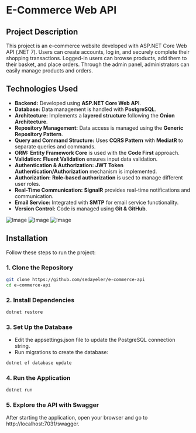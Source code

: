 # E-Commerce Web API

## Project Description
This project is an e-commerce website developed with ASP.NET Core Web API (.NET 7). Users can create accounts, log in, and securely complete their shopping transactions. Logged-in users can browse products, add them to their basket, and place orders. Through the admin panel, administrators can easily manage products and orders.

## Technologies Used
- **Backend:** Developed using **ASP.NET Core Web API**.
- **Database:** Data management is handled with **PostgreSQL**.
- **Architecture:** Implements a **layered structure** following the **Onion Architecture**.
- **Repository Management:** Data access is managed using the **Generic Repository Pattern**.
- **Query and Command Structure:** Uses **CQRS Pattern** with **MediatR** to separate queries and commands.
- **ORM:** **Entity Framework Core** is used with the **Code First** approach.
- **Validation:** **Fluent Validation** ensures input data validation.
- **Authentication & Authorization:** **JWT Token Authentication/Authorization** mechanism is implemented.
- **Authorization:** **Role-based authorization** is used to manage different user roles.
- **Real-Time Communication:** **SignalR** provides real-time notifications and communication.
- **Email Service:** Integrated with **SMTP** for email service functionality.
- **Version Control:** Code is managed using **Git & GitHub**.

![Image](https://github.com/user-attachments/assets/44708f96-5303-4ee8-bc52-05a479de7b63)
![Image](https://github.com/user-attachments/assets/06940c00-37e5-4058-9641-175a7eb2b0bd)
![Image](https://github.com/user-attachments/assets/0dbcf63b-9548-4381-a858-b3f56266345a)

## Installation
Follow these steps to run the project:

### 1. Clone the Repository
```bash
git clone https://github.com/sedayeler/e-commerce-api
cd e-commerce-api
```

### 2. Install Dependencies
```bash
dotnet restore
```

### 3. Set Up the Database
- Edit the appsettings.json file to update the PostgreSQL connection string.
- Run migrations to create the database:
```bash
dotnet ef database update
```

### 4. Run the Application
```bash
dotnet run
```

### 5. Explore the API with Swagger
After starting the application, open your browser and go to http://localhost:7031/swagger.
